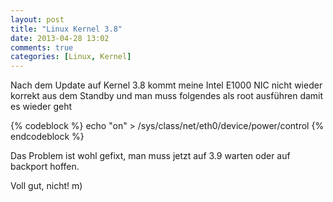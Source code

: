 ```yaml
---
layout: post
title: "Linux Kernel 3.8"
date: 2013-04-28 13:02
comments: true
categories: [Linux, Kernel]
---
```


Nach dem Update auf Kernel 3.8 kommt meine Intel E1000 NIC nicht wieder korrekt aus dem Standby und man muss folgendes als root ausführen damit es wieder geht

{% codeblock %}
echo "on" > /sys/class/net/eth0/device/power/control
{% endcodeblock %}

Das Problem ist wohl gefixt, man muss jetzt auf 3.9 warten oder auf backport hoffen.

Voll gut, nicht! m)
